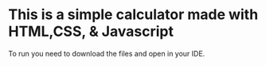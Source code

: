 # This is a simple calculator made with HTML,CSS, & Javascript
   To run you need to download the files and open in your IDE.

